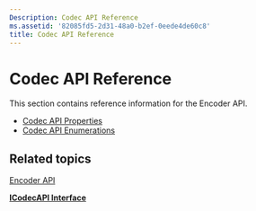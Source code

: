 ```yaml
---
Description: Codec API Reference
ms.assetid: '82085fd5-2d31-48a0-b2ef-0eede4de60c8'
title: Codec API Reference
---
```


# Codec API Reference

This section contains reference information for the Encoder API.

-   [Codec API Properties](codec-api-properties.md)
-   [Codec API Enumerations](codec-api-enumerations.md)

## Related topics

<dl> <dt>

[Encoder API](encoder-api.md)
</dt> <dt>

[**ICodecAPI Interface**](icodecapi.md)
</dt> </dl>

 

 



